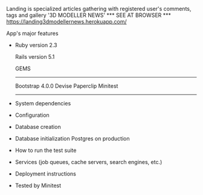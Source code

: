 Landing is specialized articles gathering with registered user's comments, tags and gallery
'3D MODELLER NEWS'
*** SEE AT BROWSER ***
https://landing3dmodellernews.herokuapp.com/

App's major features

* Ruby version 2.3

  Rails version 5.1

  GEMS
  ______________________

  Bootstrap 4.0.0
  Devise
  Paperclip
  Minitest
  ______________________

* System dependencies

* Configuration

* Database creation

* Database initialization
Postgres on production

* How to run the test suite

* Services (job queues, cache servers, search engines, etc.)

* Deployment instructions

* Tested by Minitest
